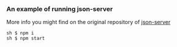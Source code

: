 ### An example of running json-server

More info you might find on the original repository of [json-server][json-server]

```
sh $ npm i
sh $ npm start
```

[json-server]: <https://github.com/typicode/json-server>
